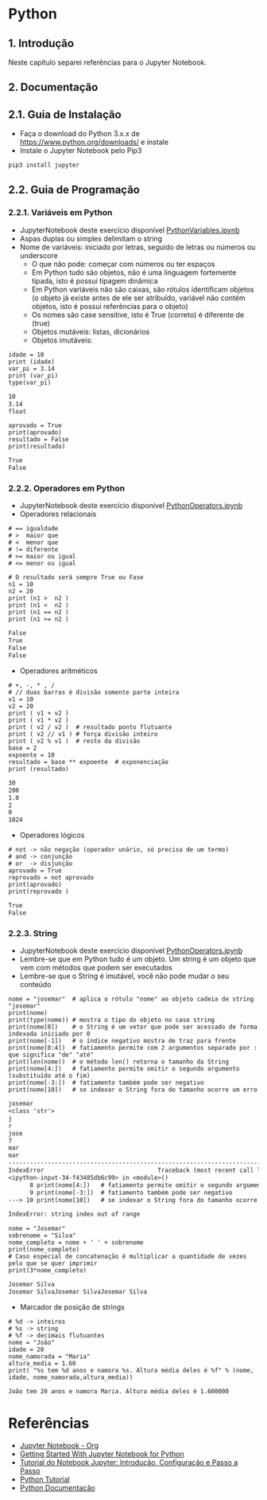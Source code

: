 # Python

## 1. Introdução ##

Neste capítulo separei referências para o Jupyter Notebook.

## 2. Documentação

## 2.1. Guia de Instalação

* Faça o download do Python 3.x.x de https://www.python.org/downloads/ e instale
* Instale o Jupyter Notebook pelo Pip3

```cmd
pip3 install jupyter
```

## 2.2. Guia de Programação

### 2.2.1. Variáveis em Python

* JupyterNotebook deste exercício disponível [PythonVariables.ipynb](src/ipynb/02-PythonVariables/PythonVariables.ipynb)
* Aspas duplas ou simples delimitam o string
* Nome de variáveis: iniciado por letras, seguido de letras ou números ou underscore
  * O que não pode: começar com números ou ter espaços
  * Em Python tudo são objetos, não é uma linguagem fortemente tipada, isto é possui tipagem dinâmica
  * Em Python variáveis não são caixas, são rótulos identificam objetos (o objeto já existe antes de ele ser atribuído, variável não contém objetos, isto é possui referências para o objeto)
  * Os nomes são case sensitive, isto é True (correto) é diferente de (true)
  * Objetos mutáveis: listas, dicionários
  * Objetos imutáveis:
  
```ipynb
idade = 10
print (idade)
var_pi = 3.14
print (var_pi)
type(var_pi)
```

```txt
10
3.14
float
```

```ipynb
aprovado = True
print(aprovado)
resultado = False
print(resultado)
```

```txt
True
False
```


### 2.2.2. Operadores em Python

* JupyterNotebook deste exercício disponível [PythonOperators.ipynb](src/ipynb/03-PythonOperators/PythonOperators.ipynb)
* Operadores relacionais

```ipynb
# == igualdade
# >  maior que
# <  menor que
# != diferente
# >= maior ou igual
# <= menor ou igual

# O resultado será sempre True ou Fase
n1 = 10
n2 = 20
print (n1 >  n2 )
print (n1 <  n2 )
print (n1 == n2 )
print (n1 >= n2 )
```

```txt
False
True
False
False
```

* Operadores aritméticos

```ipynb
# +, -, * , /
# // duas barras é divisão somente parte inteira
v1 = 10
v2 = 20
print ( v1 + v2 )
print ( v1 * v2 )
print ( v2 / v2 )  # resultado ponto flutuante
print ( v2 // v1 ) # força divisão inteiro
print ( v2 % v1 )  # resto da divisão
base = 2
expoente = 10
resultado = base ** expoente  # exponenciação
print (resultado)
```

```txt
30
200
1.0
2
0
1024
```


* Operadores lógicos

```ipynb
# not -> não negação (operador unário, só precisa de um termo)
# and -> conjunção
# or  -> disjunção
aprovado = True
reprovado = not aprovado
print(aprovado)
print(reprovado )
```

```txt
True
False
```


### 2.2.3. String

* JupyterNotebook deste exercício disponível [PythonOperators.ipynb](src/ipynb/04-StringVariables/StringVariables.ipynb)
* Lembre-se que em Python tudo é um objeto. Um string é um objeto que vem com métodos que podem ser executados
* Lembre-se que o String é imutável, você não pode mudar o seu conteúdo

```ipynb
nome = "josemar"  # aplica o rótulo "nome" ao objeto cadeia de string "josemar"
print(nome)
print(type(nome)) # mostra o tipo do objeto no caso string
print(nome[0])    # o String é um vetor que pode ser acessado de forma indexada iniciado por 0
print(nome[-1])   # o índice negativo mostra de traz para frente
print(nome[0:4])  # fatiamento permite com 2 argumentos separado por : que significa "de" "até"
print(len(nome))  # o método len() retorna o tamanho da String
print(nome[4:])   # fatiamento permite omitir o segundo argumento (substituído até o fim)
print(nome[-3:])  # fatiamento também pode ser negativo
print(nome[10])   # se indexar o String fora do tamanho ocorre um erro
```

```txt
josemar
<class 'str'>
j
r
jose
7
mar
mar
---------------------------------------------------------------------------
IndexError                                Traceback (most recent call last)
<ipython-input-34-f43485db6c99> in <module>()
      8 print(nome[4:])   # fatiamento permite omitir o segundo argumento (substituído até o fim)
      9 print(nome[-3:])  # fatiamento também pode ser negativo
---> 10 print(nome[10])   # se indexar o String fora do tamanho ocorre um erro

IndexError: string index out of range
```

```ipynb
nome = "Josemar"
sobrenome = "Silva"
nome_completo = nome + ' ' + sobrenome
print(nome_completo)
# Caso especial de concatenação é multiplicar a quantidade de vezes pelo que se quer imprimir
print(3*nome_completo)
```

```txt
Josemar Silva
Josemar SilvaJosemar SilvaJosemar Silva
```

* Marcador de posição de strings

```ipynb
# %d -> inteiros
# %s -> string
# %f -> decimais flutuantes
nome = "João"
idade = 20
nome_namorada = "Maria"
altura_media = 1.60
print( "%s tem %d anos e namora %s. Altura média deles é %f" % (nome, idade, nome_namorada,altura_media))

```

```txt
João tem 20 anos e namora Maria. Altura média deles é 1.600000
```



# Referências

* [Jupyter Notebook - Org](https://jupyter.org/)
* [Getting Started With Jupyter Notebook for Python](https://www.youtube.com/watch?v=CwFq3YDU6_Y)
* [Tutorial do Notebook Jupyter: Introdução, Configuração e Passo a Passo](https://www.youtube.com/watch?v=HW29067qVWk&t=72s)
* [Python Tutorial](https://docs.python.org/3/tutorial/)
* [Python Documentação](https://docs.python.org/3/library/index.html)
